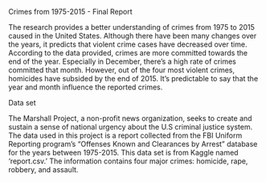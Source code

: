 Crimes from 1975-2015 - Final Report

The research provides a better understanding of crimes from 1975 to 2015 caused in the United States. Although there have been many changes over the years, it predicts that violent crime cases have decreased over time. According to the data provided, crimes are more committed towards the end of the year. Especially in December, there’s a high rate of crimes committed that month. However, out of the four most violent crimes, homicides have subsided by the end of 2015. It’s predictable to say that the year and month influence the reported crimes.

Data set

The Marshall Project, a non-profit news organization, seeks to create and sustain a sense of national urgency about the U.S criminal justice system. The data used in this project is a report collected from the FBI Uniform Reporting program’s “Offenses Known and Clearances by Arrest” database for the years between 1975-2015. This data set is from Kaggle named ‘report.csv.’ The information contains four major crimes: homicide, rape, robbery, and assault.
